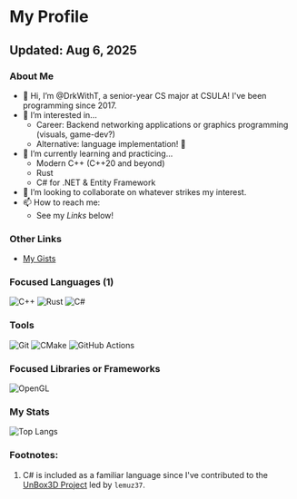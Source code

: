 # My Profile
## Updated: Aug 6, 2025

### About Me
- 👋 Hi, I’m @DrkWithT, a senior-year CS major at CSULA! I've been programming since 2017.
- 👀 I’m interested in...
  - Career: Backend networking applications or graphics programming (visuals, game-dev?)
  - Alternative: language implementation! 🐉
- 🌱 I’m currently learning and practicing...
  - Modern C++ (C++20 and beyond)
  - Rust
  - C# for .NET & Entity Framework
- 💞️ I’m looking to collaborate on whatever strikes my interest.
- 📫 How to reach me:
  - See my _Links_ below!

### Other Links
 - [My Gists](https://gist.github.com/DrkWithT)

### Focused Languages (1)
![C++](https://img.shields.io/badge/c++-%2300599C.svg?style=for-the-badge&logo=c%2B%2B&logoColor=white)
![Rust](https://img.shields.io/badge/rust-%23000000.svg?style=for-the-badge&logo=rust&logoColor=white)
![C#](https://img.shields.io/badge/c%23-%23239120.svg?style=for-the-badge&logo=csharp&logoColor=white)

### Tools
![Git](https://img.shields.io/badge/git-%23F05033.svg?style=for-the-badge&logo=git&logoColor=white)
![CMake](https://img.shields.io/badge/CMake-%23008FBA.svg?style=for-the-badge&logo=cmake&logoColor=white)
![GitHub Actions](https://img.shields.io/badge/github%20actions-%232671E5.svg?style=for-the-badge&logo=githubactions&logoColor=white)

### Focused Libraries or Frameworks
![OpenGL](https://img.shields.io/badge/OpenGL-%23FFFFFF.svg?style=for-the-badge&logo=opengl)

### My Stats
![Top Langs](https://github-readme-stats.vercel.app/api/top-langs/?username=DrkWithT&layout=compact&langs_count=5&theme=onedark)

### Footnotes:
 1. C# is included as a familiar language since I've contributed to the [UnBox3D Project](https://github.com/lemuz37/ARL-Senior-Project/tree/main/UnBox3D) led by `lemuz37`.

<!---
DrkWithT/DrkWithT is a ✨ special ✨ repository because its `README.md` (this file) appears on your GitHub profile.
You can click the Preview link to take a look at your changes.
--->
